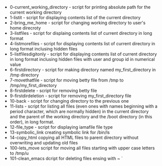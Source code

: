 - 0-current_working_directory - script for printing absolute path for the current working directory
- 1-listit - script for displaying contents list of the current directory
- 2-bring_me_home - script for changing working directory to user's home direcroty
- 3-listfiles - script for displaing contents list of current directory in long format
- 4-listmorefiles - script for displaying contents list of current directory in long format inclusing hidden files
- 5-listfilesdigitonly - script for displaying contents list of current directory in long format inclusing hidden files with user and group id in numerical value
- 6-firstdirectory - script for making directory named my_first_directory in /tmp directory
- 7-movethatfile - script for moving betty file from /tmp to /tmp/my_first_directory
- 8-firstdelete - script for removing betty file
- 9-firstdirdeletion - script for removing my_first_directory file
- 10-back - script for changing directory to the previous one
- 11-lists - script for listing all files (even ones with names beginning with a period character, which are normally hidden) in the current directory and the parent of the working directory and the /boot directory (in this order), in long format.
- 12-file_type - script for displaying iamafile file type
- 13-symbolic_link creating symbolic link for /bin/ls
- 14-copy_html copying all HTML files to parent directory without overwriting and updating old files
- 100-lets_move script for moving all files starting with upper case letters to /tmp/u
- 101-clean_emacs dcript for deleting files ensing with ~
`
